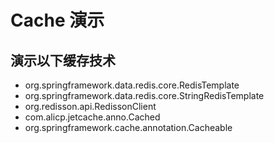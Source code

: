 # Cache 演示

## 演示以下缓存技术

- org.springframework.data.redis.core.RedisTemplate
- org.springframework.data.redis.core.StringRedisTemplate
- org.redisson.api.RedissonClient
- com.alicp.jetcache.anno.Cached
- org.springframework.cache.annotation.Cacheable
